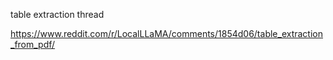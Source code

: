 table extraction thread

https://www.reddit.com/r/LocalLLaMA/comments/1854d06/table_extraction_from_pdf/